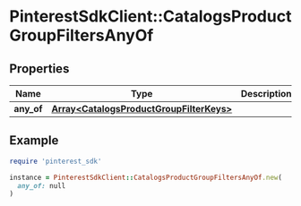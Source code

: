 # PinterestSdkClient::CatalogsProductGroupFiltersAnyOf

## Properties

| Name | Type | Description | Notes |
| ---- | ---- | ----------- | ----- |
| **any_of** | [**Array&lt;CatalogsProductGroupFilterKeys&gt;**](CatalogsProductGroupFilterKeys.md) |  | [optional] |

## Example

```ruby
require 'pinterest_sdk'

instance = PinterestSdkClient::CatalogsProductGroupFiltersAnyOf.new(
  any_of: null
)
```

